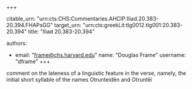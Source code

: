 +++


citable_urn: "urn:cts:CHS:Commentaries.AHCIP:Iliad.20.383-20.394.FHAPsGG"
target_urn: "urn:cts:greekLit:tlg0012.tlg001:20.383-20.394"
title: "Iliad 20.383-20.394"

authors:
- email: "frame@chs.harvard.edu"
  name: "Douglas Frame"
  username: "dframe"
+++

<p>comment on the lateness of a linguistic feature in the verse, namely, the initial short syllable of the names Otrunteidēn and Otruntēi</p>